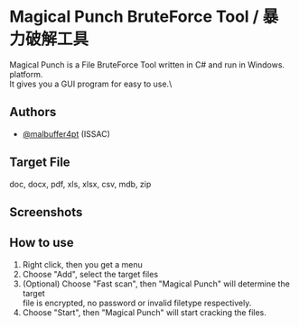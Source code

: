 
# Magical Punch BruteForce Tool / 暴力破解工具

Magical Punch is a File BruteForce Tool written in C# and run in Windows. platform. \
It gives you a GUI program for easy to use.\
## Authors

- [@malbuffer4pt](https://github.com/malbuffer4pt) (ISSAC)

## Target File
doc, docx, pdf, xls, xlsx, csv, mdb, zip

## Screenshots

## How to use
1. Right click, then you get a menu
2. Choose "Add", select the target files
3. (Optional) Choose "Fast scan", then "Magical Punch" will determine the target\
file is encrypted, no password or invalid filetype respectively.
4. Choose "Start", then "Magical Punch" will start cracking the files.
